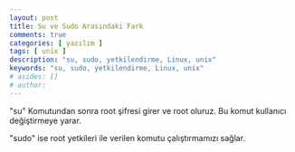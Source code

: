 ```yaml
---
layout: post
title: Su ve Sudo Arasındaki Fark
comments: true
categories: [ yazılım ]
tags: [ unix ]
description: "su, sudo, yetkilendirme, Linux, unix"
keywords: "su, sudo, yetkilendirme, Linux, unix"
# asides: []
# author:
---
```


"su" Komutundan sonra root şifresi girer ve root oluruz. Bu komut kullanıcı değiştirmeye yarar.

"sudo" ise root yetkileri ile verilen komutu çalıştırmamızı sağlar.

<!-- more -->
